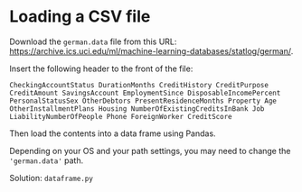# Loading a CSV file

Download the `german.data` file from this URL: https://archive.ics.uci.edu/ml/machine-learning-databases/statlog/german/.

Insert the following header to the front of the file:

```
CheckingAccountStatus DurationMonths CreditHistory CreditPurpose CreditAmount SavingsAccount EmploymentSince DisposableIncomePercent PersonalStatusSex OtherDebtors PresentResidenceMonths Property Age OtherInstallmentPlans Housing NumberOfExistingCreditsInBank Job LiabilityNumberOfPeople Phone ForeignWorker CreditScore
```

Then load the contents into a data frame using Pandas.

Depending on your OS and your path settings, you may need to change the `'german.data'` path.

Solution: `dataframe.py`